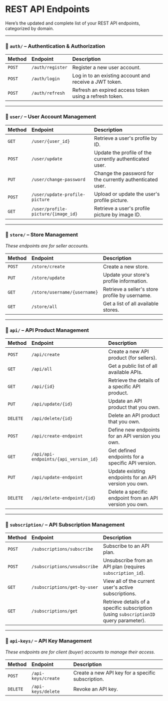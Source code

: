 # REST API Endpoints

Here’s the updated and complete list of your REST API endpoints, categorized by domain.

---

### 📁 `auth/` – Authentication & Authorization

| Method | Endpoint | Description |
| :--- | :--- | :--- |
| `POST` | `/auth/register` | Register a new user account. |
| `POST` | `/auth/login` | Log in to an existing account and receive a JWT token. |
| `POST` | `/auth/refresh` | Refresh an expired access token using a refresh token. |

---

### 📁 `user/` – User Account Management

| Method | Endpoint | Description |
| :--- | :--- | :--- |
| `GET` | `/user/{user_id}` | Retrieve a user's profile by ID. |
| `POST` | `/user/update` | Update the profile of the currently authenticated user. |
| `PUT` | `/user/change-password` | Change the password for the currently authenticated user. |
| `POST` | `/user/update-profile-picture` | Upload or update the user's profile picture. |
| `GET` | `/user/profile-picture/{image_id}` | Retrieve a user's profile picture by image ID. |

---

### 📁 `store/` – Store Management

*These endpoints are for seller accounts.*

| Method | Endpoint | Description |
| :--- | :--- | :--- |
| `POST` | `/store/create` | Create a new store. |
| `PUT` | `/store/update` | Update your store's profile information. |
| `GET` | `/store/username/{username}` | Retrieve a seller's store profile by username. |
| `GET` | `/store/all` | Get a list of all available stores. |

---

### 📁 `api/` – API Product Management

| Method | Endpoint | Description |
| :--- | :--- | :--- |
| `POST` | `/api/create` | Create a new API product (for sellers). |
| `GET` | `/api/all` | Get a public list of all available APIs. |
| `GET` | `/api/{id}` | Retrieve the details of a specific API product. |
| `PUT` | `/api/update/{id}` | Update an API product that you own. |
| `DELETE` | `/api/delete/{id}` | Delete an API product that you own. |
| `POST` | `/api/create-endpoint` | Define new endpoints for an API version you own. |
| `GET` | `/api/api-endpoints/{api_version_id}` | Get defined endpoints for a specific API version. |
| `PUT` | `/api/update-endpoint` | Update existing endpoints for an API version you own. |
| `DELETE` | `/api/delete-endpoint/{id}` | Delete a specific endpoint from an API version you own. |

---

### 📁 `subscription/` – API Subscription Management

| Method | Endpoint | Description |
| :--- | :--- | :--- |
| `POST` | `/subscriptions/subscribe` | Subscribe to an API plan. |
| `POST` | `/subscriptions/unsubscribe` | Unsubscribe from an API plan (requires `subscription_id`). |
| `GET` | `/subscriptions/get-by-user` | View all of the current user's active subscriptions. |
| `GET` | `/subscriptions/get` | Retrieve details of a specific subscription (using `subscriptionID` query parameter). |

---

### 📁 `api-keys/` – API Key Management

*These endpoints are for client (buyer) accounts to manage their access.*

| Method | Endpoint | Description |
| :--- | :--- | :--- |
| `POST` | `/api-keys/create` | Create a new API key for a specific subscription. |
| `DELETE` | `/api-keys/delete` | Revoke an API key. |
